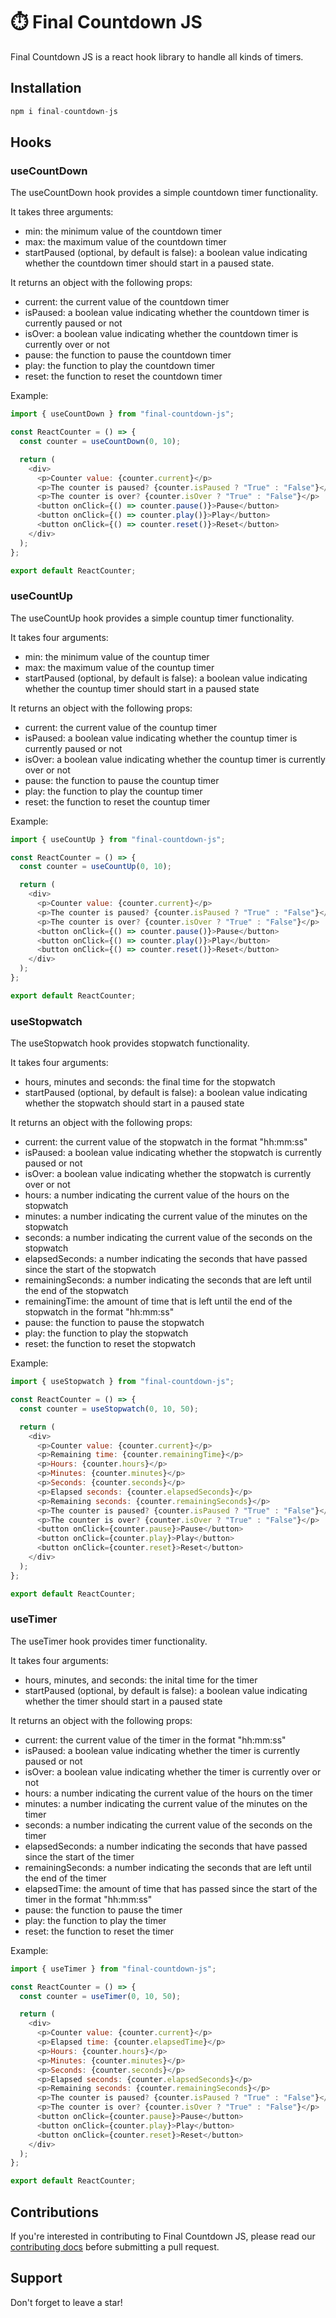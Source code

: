 # ⏱️ Final Countdown JS

Final Countdown JS is a react hook library to handle all kinds of timers.

## Installation

```js
npm i final-countdown-js
```

## Hooks

### useCountDown

The useCountDown hook provides a simple countdown timer functionality.

It takes three arguments:

- min: the minimum value of the countdown timer
- max: the maximum value of the countdown timer
- startPaused (optional, by default is false): a boolean value indicating whether the countdown timer should start in a paused state.

It returns an object with the following props:

- current: the current value of the countdown timer
- isPaused: a boolean value indicating whether the countdown timer is currently paused or not
- isOver: a boolean value indicating whether the countdown timer is currently over or not
- pause: the function to pause the countdown timer
- play: the function to play the countdown timer
- reset: the function to reset the countdown timer

Example:

```js
import { useCountDown } from "final-countdown-js";

const ReactCounter = () => {
  const counter = useCountDown(0, 10);

  return (
    <div>
      <p>Counter value: {counter.current}</p>
      <p>The counter is paused? {counter.isPaused ? "True" : "False"}</p>
      <p>The counter is over? {counter.isOver ? "True" : "False"}</p>
      <button onClick={() => counter.pause()}>Pause</button>
      <button onClick={() => counter.play()}>Play</button>
      <button onClick={() => counter.reset()}>Reset</button>
    </div>
  );
};

export default ReactCounter;
```

### useCountUp

The useCountUp hook provides a simple countup timer functionality.

It takes four arguments:

- min: the minimum value of the countup timer
- max: the maximum value of the countup timer
- startPaused (optional, by default is false): a boolean value indicating whether the countup timer should start in a paused state

It returns an object with the following props:

- current: the current value of the countup timer
- isPaused: a boolean value indicating whether the countup timer is currently paused or not
- isOver: a boolean value indicating whether the countup timer is currently over or not
- pause: the function to pause the countup timer
- play: the function to play the countup timer
- reset: the function to reset the countup timer

Example:

```js
import { useCountUp } from "final-countdown-js";

const ReactCounter = () => {
  const counter = useCountUp(0, 10);

  return (
    <div>
      <p>Counter value: {counter.current}</p>
      <p>The counter is paused? {counter.isPaused ? "True" : "False"}</p>
      <p>The counter is over? {counter.isOver ? "True" : "False"}</p>
      <button onClick={() => counter.pause()}>Pause</button>
      <button onClick={() => counter.play()}>Play</button>
      <button onClick={() => counter.reset()}>Reset</button>
    </div>
  );
};

export default ReactCounter;
```

### useStopwatch

The useStopwatch hook provides stopwatch functionality.

It takes four arguments:

- hours, minutes and seconds: the final time for the stopwatch
- startPaused (optional, by default is false): a boolean value indicating whether the stopwatch should start in a paused state

It returns an object with the following props:

- current: the current value of the stopwatch in the format "hh:mm:ss"
- isPaused: a boolean value indicating whether the stopwatch is currently paused or not
- isOver: a boolean value indicating whether the stopwatch is currently over or not
- hours: a number indicating the current value of the hours on the stopwatch
- minutes: a number indicating the current value of the minutes on the stopwatch
- seconds: a number indicating the current value of the seconds on the stopwatch
- elapsedSeconds: a number indicating the seconds that have passed since the start of the stopwatch
- remainingSeconds: a number indicating the seconds that are left until the end of the stopwatch
- remainingTime: the amount of time that is left until the end of the stopwatch in the format "hh:mm:ss"
- pause: the function to pause the stopwatch
- play: the function to play the stopwatch
- reset: the function to reset the stopwatch

Example:

```js
import { useStopwatch } from "final-countdown-js";

const ReactCounter = () => {
  const counter = useStopwatch(0, 10, 50);

  return (
    <div>
      <p>Counter value: {counter.current}</p>
      <p>Remaining time: {counter.remainingTime}</p>
      <p>Hours: {counter.hours}</p>
      <p>Minutes: {counter.minutes}</p>
      <p>Seconds: {counter.seconds}</p>
      <p>Elapsed seconds: {counter.elapsedSeconds}</p>
      <p>Remaining seconds: {counter.remainingSeconds}</p>
      <p>The counter is paused? {counter.isPaused ? "True" : "False"}</p>
      <p>The counter is over? {counter.isOver ? "True" : "False"}</p>
      <button onClick={counter.pause}>Pause</button>
      <button onClick={counter.play}>Play</button>
      <button onClick={counter.reset}>Reset</button>
    </div>
  );
};

export default ReactCounter;
```

### useTimer

The useTimer hook provides timer functionality.

It takes four arguments:

- hours, minutes, and seconds: the inital time for the timer
- startPaused (optional, by default is false): a boolean value indicating whether the timer should start in a paused state

It returns an object with the following props:

- current: the current value of the timer in the format "hh:mm:ss"
- isPaused: a boolean value indicating whether the timer is currently paused or not
- isOver: a boolean value indicating whether the timer is currently over or not
- hours: a number indicating the current value of the hours on the timer
- minutes: a number indicating the current value of the minutes on the timer
- seconds: a number indicating the current value of the seconds on the timer
- elapsedSeconds: a number indicating the seconds that have passed since the start of the timer
- remainingSeconds: a number indicating the seconds that are left until the end of the timer
- elapsedTime: the amount of time that has passed since the start of the timer in the format "hh:mm:ss"
- pause: the function to pause the timer
- play: the function to play the timer
- reset: the function to reset the timer

Example:

```js
import { useTimer } from "final-countdown-js";

const ReactCounter = () => {
  const counter = useTimer(0, 10, 50);

  return (
    <div>
      <p>Counter value: {counter.current}</p>
      <p>Elapsed time: {counter.elapsedTime}</p>
      <p>Hours: {counter.hours}</p>
      <p>Minutes: {counter.minutes}</p>
      <p>Seconds: {counter.seconds}</p>
      <p>Elapsed seconds: {counter.elapsedSeconds}</p>
      <p>Remaining seconds: {counter.remainingSeconds}</p>
      <p>The counter is paused? {counter.isPaused ? "True" : "False"}</p>
      <p>The counter is over? {counter.isOver ? "True" : "False"}</p>
      <button onClick={counter.pause}>Pause</button>
      <button onClick={counter.play}>Play</button>
      <button onClick={counter.reset}>Reset</button>
    </div>
  );
};

export default ReactCounter;
```

## Contributions

If you're interested in contributing to Final Countdown JS, please read our [contributing docs](https://github.com/dlcastillop/final-countdown-js/blob/main/CONTRIBUTING.md) before submitting a pull request.

## Support

Don't forget to leave a star!

